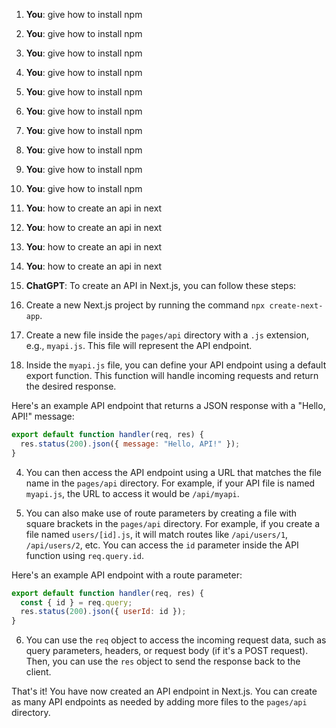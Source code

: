 1. **You**: give how to install npm
2. **You**: give how to install npm
3. **You**: give how to install npm
4. **You**: give how to install npm
5. **You**: give how to install npm
6. **You**: give how to install npm
7. **You**: give how to install npm
8. **You**: give how to install npm
9. **You**: give how to install npm
10. **You**: give how to install npm
11. **You**: how to create an api in next
12. **You**: how to create an api in next
13. **You**: how to create an api in next
14. **You**: how to create an api in next
15. **ChatGPT**: To create an API in Next.js, you can follow these steps:

1. Create a new Next.js project by running the command `npx create-next-app`.

2. Create a new file inside the `pages/api` directory with a `.js` extension, e.g., `myapi.js`. This file will represent the API endpoint.

3. Inside the `myapi.js` file, you can define your API endpoint using a default export function. This function will handle incoming requests and return the desired response.

Here's an example API endpoint that returns a JSON response with a "Hello, API!" message:

```javascript
export default function handler(req, res) {
  res.status(200).json({ message: "Hello, API!" });
}
```

4. You can then access the API endpoint using a URL that matches the file name in the `pages/api` directory. For example, if your API file is named `myapi.js`, the URL to access it would be `/api/myapi`.

5. You can also make use of route parameters by creating a file with square brackets in the `pages/api` directory. For example, if you create a file named `users/[id].js`, it will match routes like `/api/users/1`, `/api/users/2`, etc. You can access the `id` parameter inside the API function using `req.query.id`.

Here's an example API endpoint with a route parameter:

```javascript
export default function handler(req, res) {
  const { id } = req.query;
  res.status(200).json({ userId: id });
}
```

6. You can use the `req` object to access the incoming request data, such as query parameters, headers, or request body (if it's a POST request). Then, you can use the `res` object to send the response back to the client.

That's it! You have now created an API endpoint in Next.js. You can create as many API endpoints as needed by adding more files to the `pages/api` directory.